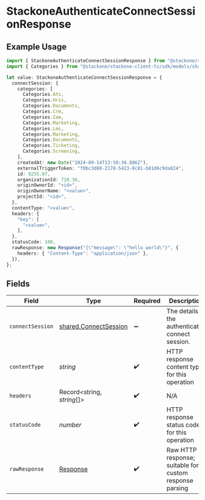 # StackoneAuthenticateConnectSessionResponse

## Example Usage

```typescript
import { StackoneAuthenticateConnectSessionResponse } from "@stackone/stackone-client-ts/sdk/models/operations";
import { Categories } from "@stackone/stackone-client-ts/sdk/models/shared";

let value: StackoneAuthenticateConnectSessionResponse = {
  connectSession: {
    categories: [
      Categories.Ats,
      Categories.Hris,
      Categories.Documents,
      Categories.Crm,
      Categories.Iam,
      Categories.Marketing,
      Categories.Lms,
      Categories.Marketing,
      Categories.Documents,
      Categories.Ticketing,
      Categories.Screening,
    ],
    createdAt: new Date("2024-09-14T13:50:38.886Z"),
    externalTriggerToken: "f0bc3d88-2178-5423-8c81-b81d6c9da824",
    id: 9255.97,
    organizationId: 710.36,
    originOwnerId: "<id>",
    originOwnerName: "<value>",
    projectId: "<id>",
  },
  contentType: "<value>",
  headers: {
    "key": [
      "<value>",
    ],
  },
  statusCode: 100,
  rawResponse: new Response("{\"message\": \"hello world\"}", {
    headers: { "Content-Type": "application/json" },
  }),
};
```

## Fields

| Field                                                                 | Type                                                                  | Required                                                              | Description                                                           |
| --------------------------------------------------------------------- | --------------------------------------------------------------------- | --------------------------------------------------------------------- | --------------------------------------------------------------------- |
| `connectSession`                                                      | [shared.ConnectSession](../../../sdk/models/shared/connectsession.md) | :heavy_minus_sign:                                                    | The details of the authenticated connect session.                     |
| `contentType`                                                         | *string*                                                              | :heavy_check_mark:                                                    | HTTP response content type for this operation                         |
| `headers`                                                             | Record<string, *string*[]>                                            | :heavy_check_mark:                                                    | N/A                                                                   |
| `statusCode`                                                          | *number*                                                              | :heavy_check_mark:                                                    | HTTP response status code for this operation                          |
| `rawResponse`                                                         | [Response](https://developer.mozilla.org/en-US/docs/Web/API/Response) | :heavy_check_mark:                                                    | Raw HTTP response; suitable for custom response parsing               |